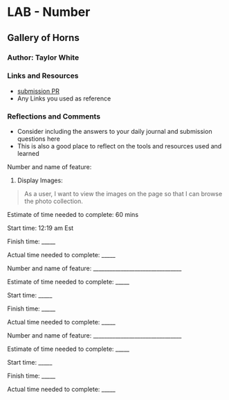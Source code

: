 # LAB - Number

## Gallery of Horns



### Author: Taylor White

### Links and Resources
* [submission PR](http://xyz.com)
* Any Links you used as reference

### Reflections and Comments
* Consider including the answers to your daily journal and submission questions here
* This is also a good place to reflect on the tools and resources used and learned


Number and name of feature: 
1. Display Images:

> As a user, I want to view the images on the page so that I can browse the photo collection.

Estimate of time needed to complete: 60 mins

Start time: 12:19 am Est

Finish time: _____

Actual time needed to complete: _____

Number and name of feature: ________________________________

Estimate of time needed to complete: _____

Start time: _____

Finish time: _____

Actual time needed to complete: _____

Number and name of feature: ________________________________

Estimate of time needed to complete: _____

Start time: _____

Finish time: _____

Actual time needed to complete: _____

